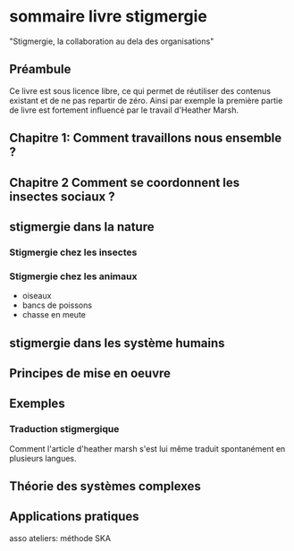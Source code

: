 # sommaire livre stigmergie

"Stigmergie, la collaboration au dela des organisations"

## Préambule

Ce livre est sous licence libre, ce qui permet de réutiliser des contenus existant et de ne pas repartir de zéro. Ainsi par exemple la première partie de livre est fortement influencé par le travail d'Heather Marsh.



## Chapitre 1: Comment travaillons nous ensemble ?

## Chapitre 2 Comment se coordonnent les insectes sociaux ?

## stigmergie dans la nature

### Stigmergie chez les insectes

### Stigmergie chez les animaux

- oiseaux
- bancs de poissons
- chasse en meute

## stigmergie dans les système humains

## Principes de mise en oeuvre

## Exemples

### Traduction stigmergique 

Comment l'article d'heather marsh s'est lui même traduit spontanément en plusieurs langues.



## Théorie des systèmes complexes

## Applications pratiques

asso
ateliers: méthode SKA
